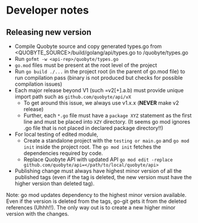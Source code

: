 # Developer notes

## Releasing new version

* Compile Quobyte source and copy generated types.go from <QUOBYTE_SOURCE>/build/golang/api/types.go
  to <api-rep>/quobyte/types.go
* Run `gofmt -w <api-rep>/quobyte/types.go`
* `go.mod` files must be present at the root level of the project
* Run `go build ./...` in the project root (in the parent of go.mod file) to run compilation pass
  (binary is not produced but checks for possible compilation issues) 
* Each major release beyond V1 (such =v2[+].a.b) must provide unique import path such as `github.com/quobyte/api/vX`
  * To get around this issue, we always use v1.x.x (**NEVER** make v2 release)
  * Further, each `*.go` file must have a `package XYZ` statement as the first line and must be placed into `XZY`
    directory. (It seems go mod ignores .go file that is not placed in declared package directory!!)
* For local testing of edited module,
  * Create a standalone project with the `testing or main.go` and `go mod init` inside the project root.
      The `go mod init` fetches the dependencies required by code.
  * Replace Quobyte API with updated API `go mod edit -replace github.com/quobyte/api=</path/to/local/quobyte/api>`
* Publishing change must always have highest minor version of all the published tags (even if the tag is deleted,
 the new version must have the higher version than deleted tag).

Note: go mod updates dependency to the highest minor version available. Even if the version is deleted from the tags,
go-git gets it from the deleted references (Uhhh!!). The only way out is to create a new higher minor
version with the changes.
